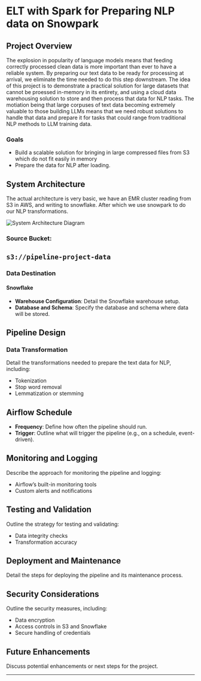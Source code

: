# ELT with Spark for Preparing NLP data on Snowpark

## Project Overview
The explosion in popularity of language models means that feeding correctly processed clean data is more important than ever to have a reliable system. By preparing our text data to be ready for processing at arrival, we eliminate the time needed to do this step downstream. The idea of this project is to demonstrate a practical solution for large datasets that cannot be proessed in-memory in its entirety, and using a cloud data warehousing solution to store and then process that data for NLP tasks. The motiation being that large corpuses of text data becoming extremely valuable to those building LLMs means that we need robust solutions to handle that data and prepare it for tasks that could range from traditional NLP methods to LLM training data.

### Goals
- Build a scalable solution for bringing in large compressed files from S3 which do not fit easily in memory
- Prepare the data for NLP after loading.

## System Architecture
The actual architecture is very basic, we have an EMR cluster reading from S3 in AWS, and writing to snowflake. After which we use snowpark to do our NLP transformations.

![System Architecture Diagram](link-to-diagram)

### Source Bucket: 
`s3://pipeline-project-data` 
- 

### Data Destination
#### Snowflake
- **Warehouse Configuration**: Detail the Snowflake warehouse setup.
- **Database and Schema**: Specify the database and schema where data will be stored.

## Pipeline Design

### Data Transformation
Detail the transformations needed to prepare the text data for NLP, including:
- Tokenization
- Stop word removal
- Lemmatization or stemming

## Airflow Schedule
- **Frequency**: Define how often the pipeline should run.
- **Trigger**: Outline what will trigger the pipeline (e.g., on a schedule, event-driven).

## Monitoring and Logging
Describe the approach for monitoring the pipeline and logging:
- Airflow’s built-in monitoring tools
- Custom alerts and notifications

## Testing and Validation
Outline the strategy for testing and validating:
- Data integrity checks
- Transformation accuracy

## Deployment and Maintenance
Detail the steps for deploying the pipeline and its maintenance process.

## Security Considerations
Outline the security measures, including:
- Data encryption
- Access controls in S3 and Snowflake
- Secure handling of credentials

## Future Enhancements
Discuss potential enhancements or next steps for the project.

---
